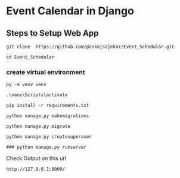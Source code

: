 # Event Calendar in Django


## Steps to Setup Web App
```
git clone  https://github.com/pankajsajekar/Event_Schedular.git
```
```
cd Event_Schedular
```
### create virtual environment
```
py -m venv venv
```
```
.\venv\Scripts\activate
```
```
pip install -r requirements.txt
```
```
python manage.py makemigrations
```
```
python manage.py migrate
```
```
python manage.py createsuperuser
```
```
### python manage.py runserver
```
Check Output on this url
```
http://127.0.0.1:8000/
```
